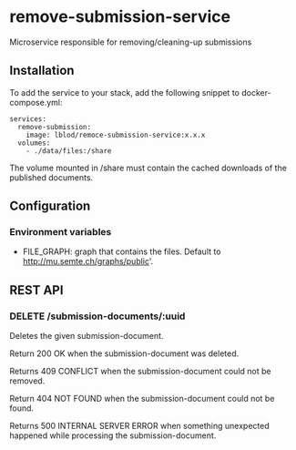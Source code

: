 # remove-submission-service

Microservice responsible for removing/cleaning-up submissions

## Installation

To add the service to your stack, add the following snippet to docker-compose.yml:

```
services:
  remove-submission:
    image: lblod/remoce-submission-service:x.x.x
  volumes:
    - ./data/files:/share
```
The volume mounted in /share must contain the cached downloads of the published documents.

## Configuration

### Environment variables

- FILE_GRAPH: graph that contains the files. Default to http://mu.semte.ch/graphs/public'.
   
## REST API

### DELETE /submission-documents/:uuid

Deletes the given submission-document.

Return 200 OK when the submission-document was deleted.

Returns 409 CONFLICT when the submission-document could not be removed.

Return 404 NOT FOUND when the submission-document could not be found.

Returns 500 INTERNAL SERVER ERROR when something unexpected happened while processing the submission-document.
